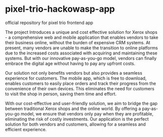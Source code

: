 # pixel-trio-hackowasp-app
official repository for pixel trio frontend app

The project Introduces a unique and cost effective solution for Xerox shops - a comprehensive web and mobile application that enables vendors to take their business online, without the burden of expensive CRM systems. At present, many vendors are unable to make the transition to online platforms due to the increased costs associated with acquiring and maintaining these systems. But with our innovative pay-as-you-go model, vendors can finally embrace the digital age without having to pay any upfront costs.

Our solution not only benefits vendors but also provides a seamless experience for customers. The mobile app, which is free to download, enables customers to easily place orders and track their progress from the convenience of their own devices. This eliminates the need for customers to visit the shop in person, saving them time and effort.

With our cost-effective and user-friendly solution, we aim to bridge the gap between traditional Xerox shops and the online world. By offering a pay-as-you-go model, we ensure that vendors only pay when they are profitable, eliminating the risk of costly investments. Our application is the perfect solution for both vendors and customers, allowing for a seamless and efficient experience.
